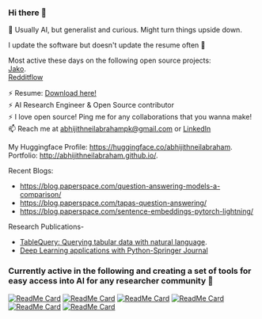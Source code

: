 ### Hi there 👋
<!--
![](https://media.tenor.com/images/76ddd52c083db7ed839874e3e28a8119/tenor.gif)
-->

🔭 Usually AI, but generalist and curious. Might turn things upside down.   

I update the software but doesn't update the resume often 😬 

Most active these days on the following open source projects:   
[Jako](https://github.com/autonomio/jako).  
[Redditflow](https://github.com/nfflow/redditflow)   
     
⚡  Resume:   [Download here!](https://github.com/abhijithneilabraham/abhijithneilabraham.github.io/blob/master/images/ML%20Resume%20Abhigith.pdf)  
⚡ AI Research Engineer & Open Source contributor   
⚡ I love open source! Ping me for any collaborations that you wanna make!     
📫 Reach me at abhijithneilabrahampk@gmail.com or [LinkedIn](https://www.linkedin.com/in/abhijith-neil-abraham-765165141/. )    

My Huggingface Profile: https://huggingface.co/abhijithneilabraham.  
Portfolio: http://abhijithneilabraham.github.io/.         

Recent Blogs: 
- https://blog.paperspace.com/question-answering-models-a-comparison/
- https://blog.paperspace.com/tapas-question-answering/
- https://blog.paperspace.com/sentence-embeddings-pytorch-lightning/

Research Publications-   
- [TableQuery: Querying tabular data with natural language](https://arxiv.org/abs/2202.00454).    
- [Deep Learning applications with Python-Springer Journal](https://link.springer.com/chapter/10.1007%2F978-3-030-66519-7_2)



<!--
**abhijithneilabraham/abhijithneilabraham** is a ✨ _special_ ✨ repository because its `README.md` (this file) appears on your GitHub profile.

To know how I iterated my career, check out my [AI roadmap](https://app.reallyconfused.co/roadmap?roadmap=141) ! 
Here are some ideas to get you started:

- 🔭 I’m currently working on ...
- 🌱 I’m currently learning ...
- 👯 I’m looking to collaborate on ...
- 🤔 I’m looking for help with ...
- 💬 Ask me about ...
- 📫 How to reach me: ...
- 😄 Pronouns: ...
- ⚡ Fun fact: ...
-->



### Currently active in the following and creating a set of tools for easy access into AI for any researcher community  👋
[![ReadMe Card](https://github-readme-stats.vercel.app/api/pin/?username=autonomio&repo=jako)](https://github.com/autonomio/jako)
[![ReadMe Card](https://github-readme-stats.vercel.app/api/pin/?username=autonomio&repo=talos)](https://github.com/autonomio/talos) [![ReadMe Card](https://github-readme-stats.vercel.app/api/pin/?username=autonomio&repo=wrangle)](https://github.com/autonomio/wrangle) 
[![ReadMe Card](https://github-readme-stats.vercel.app/api/pin/?username=autonomio&repo=signs)](https://github.com/autonomio/signs) [![ReadMe Card](https://github-readme-stats.vercel.app/api/pin/?username=autonomio&repo=dedomena)](https://github.com/autonomio/dedomena) 
[![ReadMe Card](https://github-readme-stats.vercel.app/api/pin/?username=autonomio&repo=examples)](https://github.com/autonomio/examples) 
